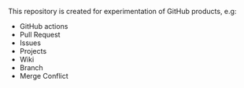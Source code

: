 This repository is created for experimentation of GitHub products, e.g:

- GitHub actions
- Pull Request
- Issues
- Projects
- Wiki
- Branch
- Merge Conflict
